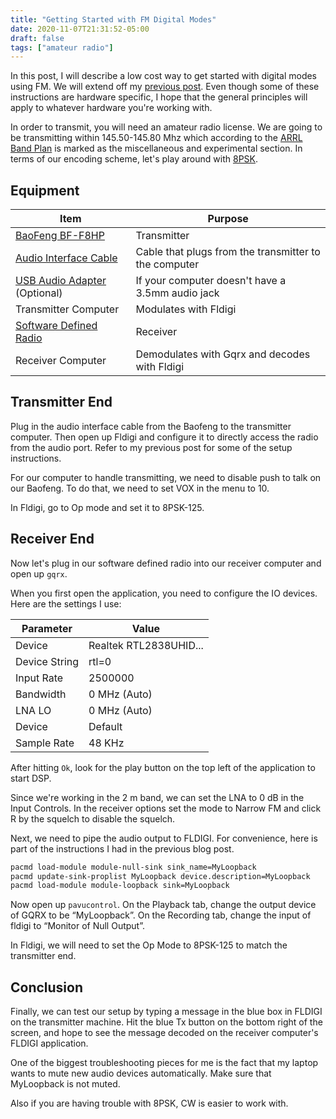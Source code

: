 ```yaml
---
title: "Getting Started with FM Digital Modes"
date: 2020-11-07T21:31:52-05:00
draft: false
tags: ["amateur radio"]
---
```


In this post, I will describe a low cost way to get started with digital modes using FM. We will extend off my [previous post](/blog/digitalmodes). Even though some of these instructions are hardware specific, I hope that the general principles will apply to whatever hardware you're working with.

In order to transmit, you will need an amateur radio license. We are going to be transmitting within 145.50-145.80 Mhz which according to the [ARRL Band Plan](http://www.arrl.org/band-plan) is marked as the miscellaneous and experimental section. In terms of our encoding scheme, let's play around with [8PSK](https://www.sigidwiki.com/wiki/8PSK). 

## Equipment

| Item                                                         | Purpose                                               |
| ------------------------------------------------------------ | ----------------------------------------------------- |
| [BaoFeng BF-F8HP](https://www.amazon.com/BaoFeng-BF-F8HP-Two-Way-136-174Mhz-400-520Mhz/dp/B00MAULSOK/) | Transmitter                                           |
| [Audio Interface Cable](https://www.amazon.com/BTECH-APRS-K1-Interface-APRSDroid-Compatible/dp/B01LMIBAZW/) | Cable that plugs from the transmitter to the computer |
| [USB Audio Adapter](https://www.amazon.com/LZYCO-External-Adapter-Headphone-Microphone/dp/B072J7WLQ5/) (Optional) | If your computer doesn't have a 3.5mm audio jack      |
| Transmitter Computer                                         | Modulates with Fldigi                                 |
| [Software Defined Radio](https://www.amazon.com/RTL-SDR-Blog-RTL2832U-Software-Defined/dp/B011HVUEME/) | Receiver                                              |
| Receiver Computer                                            | Demodulates with Gqrx and decodes with Fldigi         |

## Transmitter End

Plug in the audio interface cable from the Baofeng to the transmitter computer. Then open up Fldigi and configure it to directly access the radio from the audio port. Refer to my previous post for some of the setup instructions.

For our computer to handle transmitting, we need to disable push to talk on our Baofeng. To do that, we need to set VOX in the menu to 10.

In Fldigi, go to Op mode and set it to 8PSK-125.

## Receiver End

Now let's plug in our software defined radio into our receiver computer and open up `gqrx`.

When you first open the application, you need to configure the IO devices. Here are the settings I use:

| Parameter     | Value                  |
| ------------- | ---------------------- |
| Device        | Realtek RTL2838UHID... |
| Device String | rtl=0                  |
| Input Rate    | 2500000                |
| Bandwidth     | 0 MHz (Auto)           |
| LNA LO        | 0 MHz (Auto)           |
| Device        | Default                |
| Sample Rate   | 48 KHz                 |

After hitting `Ok`, look for the play button on the top left of the application to start DSP.

Since we're working in the 2 m band, we can set the LNA to 0 dB in the Input Controls. In the receiver options set the mode to Narrow FM and click R by the squelch to disable the squelch.

Next, we need to pipe the audio output to FLDIGI. For convenience, here is part of the instructions I had in the previous blog post.

```bash
pacmd load-module module-null-sink sink_name=MyLoopback
pacmd update-sink-proplist MyLoopback device.description=MyLoopback
pacmd load-module module-loopback sink=MyLoopback
```

Now open up `pavucontrol`. On the Playback tab, change the output device of GQRX to be “MyLoopback”. On the Recording tab, change the input of fldigi to “Monitor of Null Output”.

In Fldigi, we will need to set the Op Mode to 8PSK-125 to match the transmitter end.

## Conclusion

Finally, we can test our setup by typing a message in the blue box in FLDIGI on the transmitter machine. Hit the blue Tx button on the bottom right of the screen, and hope to see the message decoded on the receiver computer's FLDIGI application.

One of the biggest troubleshooting pieces for me is the fact that my laptop wants to mute new audio devices automatically. Make sure that MyLoopback is not muted.

Also if you are having trouble with 8PSK, CW is easier to work with.